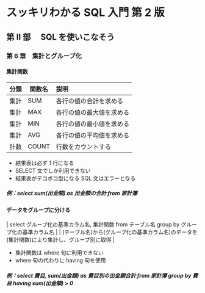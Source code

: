# スッキリわかる SQL 入門 第 2 版

## 第 Ⅱ 部　 SQL を使いこなそう

### 第 6 章　集計とグループ化

#### 集計関数

| 分類 | 関数名 | 説明                     |
| ---- | ------ | :----------------------- |
| 集計 | SUM    | 各行の値の合計を求める   |
| 集計 | MAX    | 各行の値の最大値を求める |
| 集計 | MIN    | 各行の値の最小値を求める |
| 集計 | AVG    | 各行の値の平均値を求める |
| 計数 | COUNT  | 行数をカウントする       |

- 結果表は必ず 1 行になる
- SELECT 文でしか利用できない
- 結果表がデコボコ型になる SQL 文はエラーとなる

##### 例：select sum(出金額) as 出金額の合計 from 家計簿

#### データをグループに分ける

| select グループ化の基準カラム名, 集計関数 from テーブル名 group by グループ化の基準カラム名 |
| (テーブル名)から(グループ化の基準カラム名)のデータを(集計関数)により集計し、グループ別に取得 |

- 集計関数は where 句に利用できない
- where 句の代わりに having 句を使用

##### 例：select 費目, sum(出金額) as 費目別の出金額合計 from 家計簿 group by 費目 having sum(出金額) > 0
